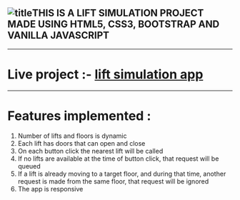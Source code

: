 ## ![title](https://img.shields.io/badge/title-title-blue)THIS IS A LIFT SIMULATION PROJECT MADE USING HTML5, CSS3, BOOTSTRAP AND VANILLA JAVASCRIPT

-----------------------------------------------------------------------------------------------------------

# Live project :- [lift simulation app](https://arpankesh.github.io/Lift-Simulator/)

-----------------------------------------------------------------------------------------------------------

# Features implemented :
1. Number of lifts and floors is dynamic
2. Each lift has doors that can open and close
3. On each button click the nearest lift will be called
4. If no lifts are available at the time of button click, that request will be queued
5. If a lift is already moving to a target floor, and during that time, another request is made from the same floor, that request will be ignored
6. The app is responsive

